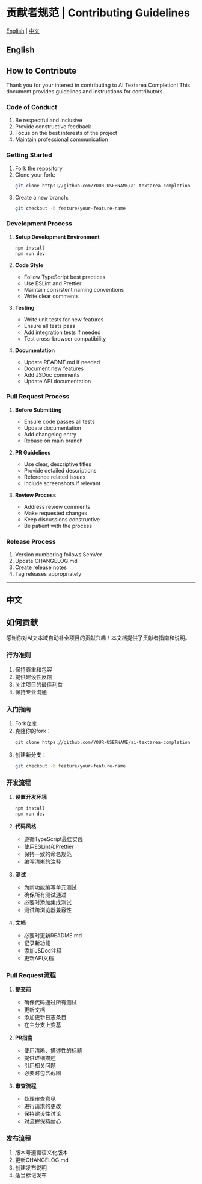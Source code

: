 # 贡献者规范 | Contributing Guidelines

[English](#english) | [中文](#chinese)

<h2 id="english">English</h2>

## How to Contribute

Thank you for your interest in contributing to AI Textarea Completion! This document provides guidelines and instructions for contributors.

### Code of Conduct

1. Be respectful and inclusive
2. Provide constructive feedback
3. Focus on the best interests of the project
4. Maintain professional communication

### Getting Started

1. Fork the repository
2. Clone your fork:
   ```bash
   git clone https://github.com/YOUR-USERNAME/ai-textarea-completion
   ```
3. Create a new branch:
   ```bash
   git checkout -b feature/your-feature-name
   ```

### Development Process

1. **Setup Development Environment**

   ```bash
   npm install
   npm run dev
   ```

2. **Code Style**

   - Follow TypeScript best practices
   - Use ESLint and Prettier
   - Maintain consistent naming conventions
   - Write clear comments

3. **Testing**

   - Write unit tests for new features
   - Ensure all tests pass
   - Add integration tests if needed
   - Test cross-browser compatibility

4. **Documentation**
   - Update README.md if needed
   - Document new features
   - Add JSDoc comments
   - Update API documentation

### Pull Request Process

1. **Before Submitting**

   - Ensure code passes all tests
   - Update documentation
   - Add changelog entry
   - Rebase on main branch

2. **PR Guidelines**

   - Use clear, descriptive titles
   - Provide detailed descriptions
   - Reference related issues
   - Include screenshots if relevant

3. **Review Process**
   - Address review comments
   - Make requested changes
   - Keep discussions constructive
   - Be patient with the process

### Release Process

1. Version numbering follows SemVer
2. Update CHANGELOG.md
3. Create release notes
4. Tag releases appropriately

---

<h2 id="chinese">中文</h2>

## 如何贡献

感谢你对AI文本域自动补全项目的贡献兴趣！本文档提供了贡献者指南和说明。

### 行为准则

1. 保持尊重和包容
2. 提供建设性反馈
3. 关注项目的最佳利益
4. 保持专业沟通

### 入门指南

1. Fork仓库
2. 克隆你的fork：
   ```bash
   git clone https://github.com/YOUR-USERNAME/ai-textarea-completion
   ```
3. 创建新分支：
   ```bash
   git checkout -b feature/your-feature-name
   ```

### 开发流程

1. **设置开发环境**

   ```bash
   npm install
   npm run dev
   ```

2. **代码风格**

   - 遵循TypeScript最佳实践
   - 使用ESLint和Prettier
   - 保持一致的命名规范
   - 编写清晰的注释

3. **测试**

   - 为新功能编写单元测试
   - 确保所有测试通过
   - 必要时添加集成测试
   - 测试跨浏览器兼容性

4. **文档**
   - 必要时更新README.md
   - 记录新功能
   - 添加JSDoc注释
   - 更新API文档

### Pull Request流程

1. **提交前**

   - 确保代码通过所有测试
   - 更新文档
   - 添加更新日志条目
   - 在主分支上变基

2. **PR指南**

   - 使用清晰、描述性的标题
   - 提供详细描述
   - 引用相关问题
   - 必要时包含截图

3. **审查流程**
   - 处理审查意见
   - 进行请求的更改
   - 保持建设性讨论
   - 对流程保持耐心

### 发布流程

1. 版本号遵循语义化版本
2. 更新CHANGELOG.md
3. 创建发布说明
4. 适当标记发布
